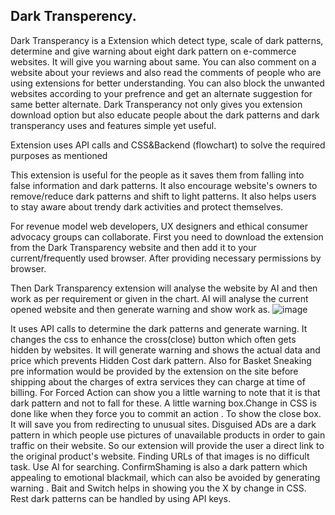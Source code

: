 ## Dark Transperency.
Dark Transperancy is a Extension which detect type, scale of dark patterns, determine and give warning about eight dark pattern on e-commerce websites. It will give you warning about same. You can also comment on a website about your reviews and also read the comments of people who are using extensions for better understanding. You can also block the unwanted websites according to your prefrence and get an alternate suggestion for same better alternate. Dark Transperancy not only gives you extension download option but also educate people about the dark patterns and dark transperancy uses and features simple yet useful.

Extension uses API calls and CSS&Backend (flowchart) to solve the required purposes as mentioned

This extension is useful for the people as it saves them from falling into false information and dark patterns. It also encourage website's owners to remove/reduce dark patterns and shift to light patterns. It also helps users to stay aware about trendy dark activities and protect themselves.

For revenue model web developers, UX designers and ethical consumer advocacy groups can collaborate.
First you need to download the extension from the Dark Transparency website and then add it to your current/frequently used browser. After providing necessary permissions by browser.
 

Then Dark Transparency extension will analyse the website by AI and then work as per requirement or given in the chart.  AI will analyse the current opened website and then generate warning and show work as.
![image](https://github.com/PranjaliBhardwaj/Dark-Transparency/assets/146981751/22dea778-a598-4aef-8137-388e0992b1e4)

It uses API calls to determine the dark patterns and generate warning. It changes the css to enhance the cross(close) button which often gets hidden by websites. 
It will generate warning and shows the actual data and price which prevents Hidden Cost dark pattern.
 Also for Basket Sneaking pre information would be provided by the extension on the site before shipping about the charges of extra services they can charge at time of billing. 
For Forced Action can show you a little warning to note that it is that dark pattern and not to fall for these. A little warning box.Change in CSS is done like when they force you to commit an action . To show the close box. It will save you from redirecting to unusual sites.
Disguised ADs are a dark pattern in which people use pictures of unavailable products in order to gain traffic on their website. So our extension will provide the user a direct link to the original product's website. Finding URLs of that images is no difficult task. Use AI for searching.
ConfirmShaming  is also a dark pattern which appealing to emotional blackmail, which can also be avoided by generating warning . 
Bait and Switch helps in showing you the X by change in CSS. 
Rest dark patterns can be handled by using API keys.




